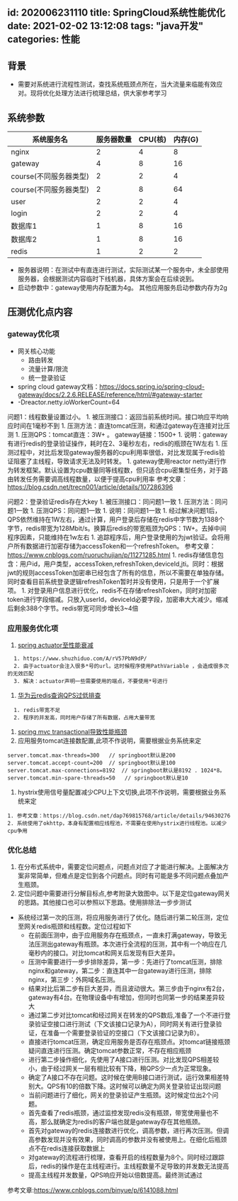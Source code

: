 id: 202006231110
title: SpringCloud系统性能优化
date: 2021-02-02 13:12:08
tags: "java开发"
categories: 性能
---------
## 背景
 
  * 需要对系统进行流程性测试，查找系统瓶颈点所在，当大流量来临能有效应对。现将优化处理方法进行梳理总结，供大家参考学习

## 系统参数

| 系统服务名| 服务器数量| CPU(核) | 内存(G)|
|--- |----|----|----|
| nginx | 2 | 4 | 8|
| gateway | 4 | 8 | 16|
| course(不同服务器类型) | 2 | 2 | 4|
| course(不同服务器类型) | 2 | 8 | 64|
| user | 2 | 2 | 4|
| login | 2 | 2 | 4|
| 数据库1 | 1 | 8 | 16|
| 数据库2 | 1 | 8 | 16|
| redis | 1 | 2 | 2 |

* 服务器说明：在测试中有直连进行测试，实际测试某一个服务中，未全部使用服务器，会根据测试内容临时下线机器，具体方案会在后续说到。
* 启动参数中：gateway使用内存配置为4g。 其他应用服务启动参数内存为2g

## 压测优化点内容
### gateway优化项

  * 网关核心功能
    * 路由转发
    * 流量计算/限流
    * 统一登录验证
  * spring cloud gateway文档：https://docs.spring.io/spring-cloud-gateway/docs/2.2.6.RELEASE/reference/html/#gateway-starter
  * -Dreactor.netty.ioWorkerCount=64
  
  问题1：线程数量设置过小。
    1. 被压测接口：返回当前系统时间。接口响应平均响应时间在1毫秒不到
	1. 压测方法：直连tomcat压测，和通过gateway在连接对比压测
	1. 压测QPS：tomcat直连：3W+ 。 gateway链接：1500+
	1. 说明：gateway有进行redis的登录验证操作，耗时在2、3毫秒左右，redis的瓶颈在1W左右
	1. 压测过程中，对比后发现gateway服务器的cpu利用率很低，对比发现属于redis验证阻塞了主线程，导致请求无法及时转发。
	1. gateway使用reactor netty进行作为转发框架。默认设置为cpu数量同等线程数，但只适合cpu密集型任务，对于路由转发任务需要调高线程数量，以便于提高cpu利用率
  参考文章：https://blog.csdn.net/trecn001/article/details/107286396
   
  问题2：登录验证redis存在大key
	1. 被压测接口：同问题1一致
	1. 压测方法：同问题1一致
	1. 压测QPS：同问题1一致
	1. 说明：同问题1一致
	1. 经过解决问题1后，QPS依然维持在1W左右，通过计算，用户登录后存储在redis中字节数为1388个字节，redis带宽为128Mbit/s。换算后redis的带宽瓶颈为QPS：1W+。去掉中间程序因素，只能维持在1w左右
	1. 追踪程序后，用户登录使用的为jwt验证。会将用户所有数据进行加密存储为accessToken和一个refreshToken。
    参考文章：https://www.cnblogs.com/ruoruchujian/p/11271285.html
	1. redis存储信息包含：用户id，用户类型，accessToken,refreshToken,deviceId,jti。同时：根据jwt的规则accessToken加密串已经包含了所有的信息，所以不需要在单独存储。同时查看目前系统登录逻辑refreshToken暂时并没有使用，只是用于一个扩展项。
	1. 对登录用户信息进行优化，redis不在存储refreshToken，同时对加密token进行字段缩减。只放入userId，deviceId必要字段，加密串大大减少。缩减后剩余388个字节。redis带宽可同步增长3~4倍

### 应用服务优化项

1. [spring actuator至性能衰减]()
  ```
    1. https://www.shuzhiduo.com/A/rV57PbN9dP/
    2. 由于actuator会注入很多*号的url。这时候程序使用PathVariable ，会造成很多次的无效匹配
    3. 解决：actuator声明一些需要使用的端点，不要使用*号进行
  ```
1. [华为云redis查询QPS过低排查]()
  ```
    1. redis带宽不足
    2. 程序的并发高，同时用户存储了所有数据，占用大量带宽
  ```
1. [spring mvc transactional导致性能瓶颈]()
1. 应用服务tomcat连接数配置,此项不作说明，需要根据业务系统来定
```
server.tomcat.max-threads=300   // springboot默认是200
server.tomcat.accept-count=200  // springboot默认是100
server.tomcat.max-connections=8192  // springboot默认是8192 . 1024*8。
server.tomcat.min-spare-threads=50   // springboot默认是10
```

1. hystrix使用信号量配置减少CPU上下文切换,此项不作说明，需要根据业务系统来定
  ```
  1. 参考文章：https://blog.csdn.net/dap769815768/article/details/94630276
  2. 系统使用了okhttp，本身有配置相应线程池，不需要在使用hystrix进行线程池。以减少cpu争用
  ```

### 优化总结

1. 在分布式系统中，需要定位问题点，问题点对应了才能进行解决。上面解决方案非常简单，但难点是定位到各个问题点。同时有可能是多不同问题点叠加产生瓶颈。
2. 定位问题中需要进行分解目标点,参考附录大致图中。以下是定位gateway网关的思路。其他接口也可以参照以下思路。使用排除法一步步测试
  * 系统经过第一次的压测，将应用服务进行了优化。随后进行第二轮压测，定位至网关redis瓶颈和线程数。定位过程如下
    * 在前面压测中，由于应用服务存在瓶颈点，一直未打满gateway，导致无法压测出gateway有瓶颈。本次进行全流程的压测，其中有一个响应在几毫秒内的接口。对比tomcat和网关后发现有巨大差异。
	* 压测中需要进行一步步排除差异，第一步：先进行了tomcat压测，排除nginx和gateway，第二步：直连其中一台gateway进行压测，排除nginx，第三步：外网域名压测。
	* 结果对比后第二步有巨大差异，而且波动很大。第三步由于nginx有2台，gateway有4台。在物理设备中有增加，但同时也同第一步的结果差异较大
    * 通过第二步对比tomcat和经过网关在转发的QPS数后,准备了一个不进行登录验证空接口进行测试（下文该接口记录为A），同时网关有进行登录验证，在准备一个需要登录验证的空接口（下文该接口记录为B）。
	* 直接进行tomcat压测，确定应用服务是否存在瓶颈点。对tomcat链接瓶颈疑问直连进行压测。确定tomcat参数正常，不存在相应瓶颈
	* 进行第二步操作细化，先使用了A接口进行压测。对比发现QPS相差较小，由于经过网关一层有相比较有下降，稍QPS少一点为正常现象。
	* 确定了A接口不存在问题。这时候在使用B接口进行测试，运行效果相差特别大。QPS有10的倍数下降。这时候可以确定为网关登录验证出现问题
	* 当前问题进行了细化，网关的登录验证产生瓶颈。这时候定位出2个问题。
	* 首先查看了redis瓶颈，通过监控发现redis没有瓶颈，带宽使用量也不高，那么就确定为redis的客户端也就是gateway存在其他瓶颈。
	* 首先对gateway的redis连接数进行优化，调高参数，进行再次压测。但调高参数发现并没有效果，同时调高的参数并没有被使用上。在细化后瓶颈点不在redis连接获取数据上
	* 对gateway的流程进行梳理，查看开启的线程数量为8个。同时经过跟踪后，redis的操作是在主线程进行。主线程数量不足导致的并发数无法提高
	* 提高主线程并发数量，QPS响应开始以倍数提高。最终测试通过

参考文章:https://www.cnblogs.com/binyue/p/6141088.html


